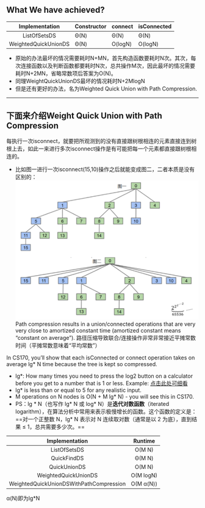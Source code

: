 ## What We have achieved?
|    Implementation    | Constructor | connect | isConnected |
| :------------------: | ----------- | ------- | ----------- |
|     ListOfSetsDS     | Θ(N)        | Θ(N)    | Θ(N)        |
| WeightedQuickUnionDS | Θ(N)        | O(logN) | O(logN)     |

 - 原始的办法最坏的情况需要耗时N+MN，首先构造函数要耗时N次。其次，每次连接函数以及判断函数都要耗时N次，总共操作M次，因此最坏的情况需要耗时N+2MN，省略常数项后答案为O(N)。
 - 同理WeightQuickUnionDS最坏的情况耗时N+2MlogN
 - 但是还有更好的办法，名为Weighted Quick Union with Path Compression.

---

## 下面来介绍Weight Quick Union with Path Compression

每执行一次isconnect，就要把所观测到的没有直接跟树根相连的元素直接连到树根上去，如此一来进行多次isconnect操作是有可能把每一个元素都直接跟树根相连的。
- 比如图一进行一次isconnect(15,10)操作之后就能变成图二，二者本质是没有区别的：
![](附件/Pasted%20image%2020251005191949.png)
Path compression results in a union/connected operations that are very very close to amortized constant time (amortized constant means “constant on average”).
路径压缩导致联合/连接操作非常非常接近平摊常数时间（平摊常数意味着“平均常数”）

In CS170, you’ll show that each isConnected or connect operation takes on average lg* N time because the tree is kept so compressed.
- lg*: How many times you need to press the log2 button on a calculator before you get to a number that is 1 or less. Example: [点击此处可细看](http://joshh.ug/logstar/demo.html)
- lg* is less than or equal to 5 for any realistic input.
- M operations on N nodes is O(N + M lg* N) - you will see this in CS170.
- PS：lg * N（也写作 lg* N 或 log* N）是**迭代对数函数**（iterated logarithm），在算法分析中常用来表示极慢增长的函数。这个函数的定义是：==对一个正整数 N，lg* N 表示对 N 连续取对数（通常是以 2 为底），直到结果 ≤ 1，总共需要多少次。==

|             Implementation              |  Runtime  |
| :-------------------------------------: | :-------: |
|              ListOfSetsDS               |  O(M N)   |
|               QuickFindDS               |  Θ(M N)   |
|              QuickUnionDS               |  O(M N)   |
|          WeightedQuickUnionDS           | O(M logN) |
| WeightedQuickUnionDSWithPathCompression | O(M α(N)) |
α(N)即为lg*N